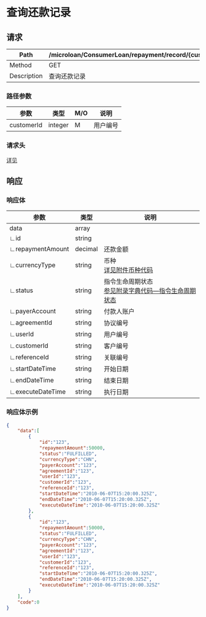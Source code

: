 # 查询还款记录

## 请求

| Path        | /microloan/ConsumerLoan/repayment/record/{customerId}/retrieve |
| ----------- | ------------------------------------------------------------ |
| Method      | GET                                                          |
| Description | 查询还款记录                                                 |

### 路径参数

| 参数       | 类型    | M/O  | 说明     |
| ---------- | ------- | ---- | -------- |
| customerId | integer | M    | 用户编号 |

### 请求头

[详见](../../header.md)

## 响应

### 响应体

| 参数             | 类型    | 说明                                                         |
| ---------------- | ------- | ------------------------------------------------------------ |
| data             | array   |                                                              |
| ∟id              | string  |                                                              |
| ∟repaymentAmount | decimal | 还款金额                                                     |
| ∟currencyType    | string  | 币种<br/>[详见附件币种代码](../../appendices/currency_code.md) |
| ∟status          | string  | 指令生命周期状态<br/>[参见附录字典代码—指令生命周期状态](../../appendices/dictionary_code.md) |
| ∟payerAccount    | string  | 付款人账户                                                   |
| ∟agreementId     | string  | 协议编号                                                     |
| ∟userId          | string  | 用户编号                                                     |
| ∟customerId      | string  | 客户编号                                                     |
| ∟referenceId     | string  | 关联编号                                                     |
| ∟startDateTime   | string  | 开始日期                                                     |
| ∟endDateTime     | string  | 结束日期                                                     |
| ∟executeDateTime | string  | 执行日期                                                     |

### 响应体示例

```json
{
    "data":[
        {
            "id":"123",
            "repaymentAmount":50000,
            "status":"FULFILLED",
            "currencyType":"CHN",
            "payerAccount":"123",
            "agreementId":"123",
            "userId":"123",
            "customerId":"123",
            "referenceId":"123",
            "startDateTime":"2010-06-07T15:20:00.325Z",
            "endDateTime":"2010-06-07T15:20:00.325Z",
            "executeDateTime":"2010-06-07T15:20:00.325Z"
        },
        {
            "id":"123",
            "repaymentAmount":50000,
            "status":"FULFILLED",
            "currencyType":"CHN",
            "payerAccount":"123",
            "agreementId":"123",
            "userId":"123",
            "customerId":"123",
            "referenceId":"123",
            "startDateTime":"2010-06-07T15:20:00.325Z",
            "endDateTime":"2010-06-07T15:20:00.325Z",
            "executeDateTime":"2010-06-07T15:20:00.325Z"
        }
    ],
    "code":0
}
```

